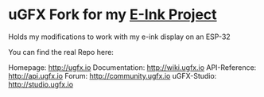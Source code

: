 # uGFX Fork for my [E-Ink Project](https://github.com/Bartzi/eink_frame)

Holds my modifications to work with my e-ink display on an ESP-32

You can find the real Repo here:

Homepage:           http://ugfx.io
Documentation:      http://wiki.ugfx.io
API-Reference:      http://api.ugfx.io
Forum:              http://community.ugfx.io
uGFX-Studio:        http://studio.ugfx.io

